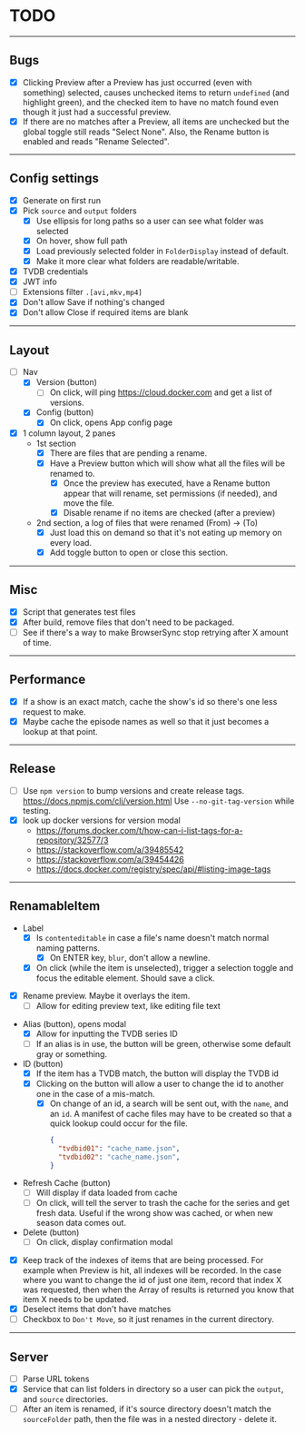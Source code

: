 # TODO

---

## Bugs

- [x] Clicking Preview after a Preview has just occurred (even with something)
  selected, causes unchecked items to return `undefined` (and highlight green),
  and the checked item to have no match found even though it just had a
  successful preview.
- [x] If there are no matches after a Preview, all items are unchecked
  but the global toggle still reads "Select None". Also, the Rename button
  is enabled and reads "Rename Selected".
    
---

## Config settings
- [x] Generate on first run
- [x] Pick `source` and `output` folders
  - [x] Use ellipsis for long paths so a user can see what folder was selected
  - [x] On hover, show full path
  - [x] Load previously selected folder in `FolderDisplay` instead of default.
  - [x] Make it more clear what folders are readable/writable.
- [x] TVDB credentials
- [x] JWT info
- [ ] Extensions filter `.[avi,mkv,mp4]`
- [x] Don't allow Save if nothing's changed
- [x] Don't allow Close if required items are blank

---

## Layout
- [ ] Nav
  - [x] Version (button)
    - [ ] On click, will ping https://cloud.docker.com and get a list of
          versions.
  - [x] Config (button)
    - [x] On click, opens App config page
- [x] 1 column layout, 2 panes
  - 1st section
    - [x] There are files that are pending a rename.
    - [x] Have a Preview button which will show what all the files will be
          renamed to.
      - [x] Once the preview has executed, have a Rename button
            appear that will rename, set permissions (if needed), and move the
            file.
      - [x] Disable rename if no items are checked (after a preview)
  - 2nd section, a log of files that were renamed (From) -> (To)
    - [x] Just load this on demand so that it's not eating up memory on every
          load.
    - [x] Add toggle button to open or close this section.

---

## Misc
- [x] Script that generates test files
- [x] After build, remove files that don't need to be packaged.
- [ ] See if there's a way to make BrowserSync stop retrying after X amount
      of time.

---

## Performance

- [x] If a show is an exact match, cache the show's id so there's one less
      request to make.
- [x] Maybe cache the episode names as well so that it just becomes a lookup
      at that point.

---

## Release

- [ ] Use `npm version` to bump versions and create release tags. https://docs.npmjs.com/cli/version.html
  Use `--no-git-tag-version` while testing.
- [x] look up docker versions for version modal
  - https://forums.docker.com/t/how-can-i-list-tags-for-a-repository/32577/3
  - https://stackoverflow.com/a/39485542
  - https://stackoverflow.com/a/39454426
  - https://docs.docker.com/registry/spec/api/#listing-image-tags

---

## RenamableItem

- Label
  - [x] Is `contenteditable` in case a file's name doesn't match normal 
        naming patterns.
    - [x] On ENTER key, `blur`, don't allow a newline.
  - [x] On click (while the item is unselected), trigger a selection toggle
    and focus the editable element. Should save a click.
- [x] Rename preview. Maybe it overlays the item.
  - [ ] Allow for editing preview text, like editing file text
- Alias (button), opens modal
  - [x] Allow for inputting the TVDB series ID
  - [ ] If an alias is in use, the button will be green, otherwise some default
        gray or something.
- ID (button)
  - [x] If the item has a TVDB match, the button will display the TVDB id
  - [x] Clicking on the button will allow a user to change the id to another
    one in the case of a mis-match.
    - [x] On change of an id, a search will be sent out, with the `name`, and
      an `id`. A manifest of cache files may have to be created so that a quick
      lookup could occur for the file.
      ```json
      {
        "tvdbid01": "cache_name.json",
        "tvdbid02": "cache_name.json",
      }
      ```
- Refresh Cache (button)
  - [ ] Will display if data loaded from cache
  - [ ] On click, will tell the server to trash the cache for the series and
        get fresh data. Useful if the wrong show was cached, or when new
        season data comes out.
- Delete (button)
  - [ ] On  click, display confirmation modal
- [x] Keep track of the indexes of items that are being processed. For example
  when Preview is hit, all indexes will be recorded. In the case where you want
  to change the id of just one item, record that index X was requested, then
  when the Array of results is returned you know that item X needs to be updated.
- [x] Deselect items that don't have matches
- [ ] Checkbox to `Don't Move`, so it just renames in the current directory.

---

## Server
- [ ] Parse URL tokens
- [x] Service that can list folders in directory so a user can pick
      the `output`, and `source` directories.
- [ ] After an item is renamed, if it's source directory doesn't match the
  `sourceFolder` path, then the file was in a nested directory - delete it.
